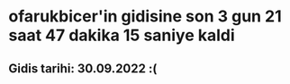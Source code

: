 # ofarukbicer'in gidisine son 3 gun 21 saat 47 dakika 15 saniye kaldi

## Gidis tarihi: 30.09.2022 :(